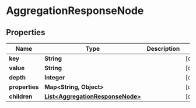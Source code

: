 
# AggregationResponseNode

## Properties
Name | Type | Description | Notes
------------ | ------------- | ------------- | -------------
**key** | **String** |  |  [optional]
**value** | **String** |  |  [optional]
**depth** | **Integer** |  |  [optional]
**properties** | **Map&lt;String, Object&gt;** |  |  [optional]
**children** | [**List&lt;AggregationResponseNode&gt;**](AggregationResponseNode.md) |  |  [optional]



